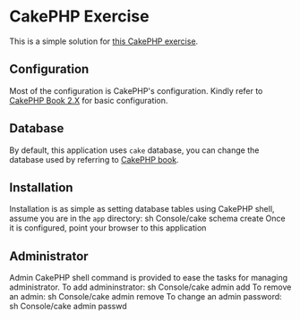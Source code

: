 CakePHP Exercise
================
This is a simple solution for [this CakePHP exercise](https://gist.github.com/uzyn/1e14060a0a28fad08669).

Configuration
-------------
Most of the configuration is CakePHP's configuration. Kindly refer to [CakePHP Book 2.X](http://book.cakephp.org/2.0/en/getting-started.html) for basic configuration. 

Database
---------
By default, this application uses `cake` database, you can change the database used by referring to [CakePHP book](http://book.cakephp.org/2.0/en/getting-started.html).

Installation
------------
Installation is as simple as setting database tables using CakePHP shell, assume you are in the `app` directory:
	sh Console/cake schema create
Once it is configured, point your browser to this application

Administrator
-------------
Admin CakePHP shell command is provided to ease the tasks for managing administrator. To add admininstrator:
	sh Console/cake admin add
To remove an admin:
	sh Console/cake admin remove
To change an admin password:
	sh Console/cake admin passwd
